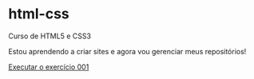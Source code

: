 # html-css
 Curso de HTML5 e CSS3 

Estou aprendendo a criar sites e agora vou gerenciar meus repositórios!


<a href="https://github.com/matssgit/html-css/blob/main/exercicios/ex001/index.html"> Executar o exercício 001</a>